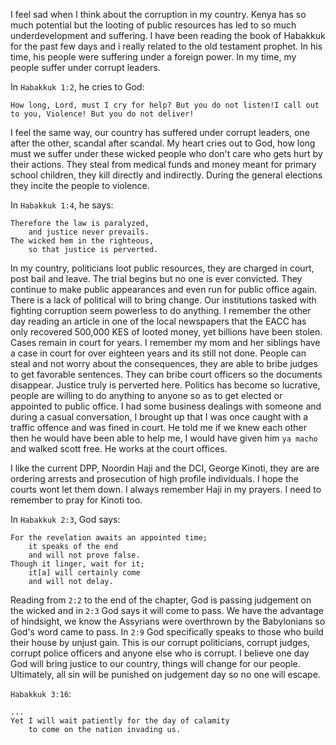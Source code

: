<!--
.. title: Justice shall prevail
.. slug: justice-shall-prevail
.. date: 2018-12-31 12:21:45 UTC+03:00
.. tags: justice,kenya,faith,christianity
.. category: faith 
.. link: 
.. description: 
.. type: text
-->

I feel sad when I think about the corruption in my country. Kenya has so much potential but the looting of public resources has led to so much underdevelopment and suffering. I have been reading the book of Habakkuk for the past few days and i really related to the old testament prophet. In his time, his people were suffering under a foreign power. In my time, my people suffer under corrupt leaders.

In `Habakkuk 1:2`, he cries to God:

```
How long, Lord, must I cry for help? But you do not listen!I call out to you, Violence! But you do not deliver! 
```

I feel the same way, our country has suffered under corrupt leaders, one after the other, scandal after scandal. My heart cries out to God, how long must we suffer under these wicked people who don't care who gets hurt by their actions. They steal from medical funds and money meant for primary school children, they kill directly and indirectly. During the general elections they incite the people to violence.

In `Habakkuk 1:4`, he says:

```
Therefore the law is paralyzed,
    and justice never prevails.
The wicked hem in the righteous,
    so that justice is perverted.
```

In my country, politicians loot public resources, they are charged in court, post bail and leave. The trial begins but no one is ever convicted. They continue to make public appearances and even run for public office again. There is a lack of political will to bring change. Our institutions tasked with fighting corruption seem powerless to do anything. I remember the other day reading an article in one of the local newspapers that the EACC has only recovered 500,000 KES of looted money, yet billions have been stolen. Cases remain in court for years. I remember my mom and her siblings have a case in court for over eighteen years and its still not done. People can steal and not worry about the consequences, they are able to bribe judges to get favorable sentences. They can bribe court officers so the documents disappear. Justice truly is perverted here. Politics has become so lucrative, people are willing to do anything to anyone so as to get elected or appointed to public office. I had some business dealings with someone and during a casual conversation, I brought up that I was once caught with a traffic offence and was fined in court. He told me if we knew each other then he would have been able to help me, I would have given him `ya macho` and walked scott free. He works at the court offices.

I like the current DPP, Noordin Haji and the DCI, George Kinoti, they are are ordering arrests and prosecution of high profile individuals. I hope the courts wont let them down. I always remember Haji in my prayers. I need to remember to pray for Kinoti too.

In `Habakkuk 2:3`, God says:

```
For the revelation awaits an appointed time;
    it speaks of the end
    and will not prove false.
Though it linger, wait for it;
    it[a] will certainly come
    and will not delay.
```

Reading from `2:2` to the end of the chapter, God is passing judgement on the wicked and in `2:3` God says it will come to pass. We have the advantage of hindsight, we know the Assyrians were overthrown by the Babylonians so God's word came to pass. In `2:9` God specifically speaks to those who build their house by unjust gain. This is our corrupt politicians, corrupt judges, corrupt police officers and anyone else who is corrupt. I believe one day God will bring justice to our country, things will change for our people. Ultimately, all sin will be punished on judgement day so no one will escape.

`Habakkuk 3:16`:

```
...
Yet I will wait patiently for the day of calamity
    to come on the nation invading us.
```
